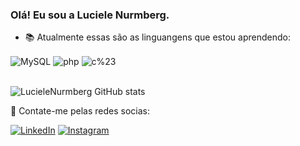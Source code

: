 ### Olá! Eu sou a Luciele Nurmberg.

- 📚 Atualmente essas são as linguangens que estou aprendendo: 
<div style="display: inline_block">
  <img align="center" alt="MySQL" src="https://img.shields.io/badge/MySQL-00000F?style=for-the-badge&logo=mysql&logoColor=white" />
  <img align="center" alt="php" src="https://img.shields.io/badge/PHP-777BB4?style=for-the-badge&logo=php&logoColor=white" />
  <img align="center" alt="c%23" src="https://img.shields.io/badge/C%23-239120?style=for-the-badge&logo=c-sharp&logoColor=white" />
  </div><br/>


![LucieleNurmberg GitHub stats](https://github-readme-stats.vercel.app/api?username=LucieleNurmberg&show_icons=true&theme=dracula&count_private=true)


💬 Contate-me pelas redes socias: 

[![LinkedIn](https://img.shields.io/badge/LinkedIn-0e76a8?style=for-the-badge&logo=linkedin&logoColor=white)](https://www.linkedin.com/in/luciele-nurmberg-a9a6b6220)
[![Instagram](https://img.shields.io/badge/Instagram-E4405F?style=for-the-badge&logo=instagram&logoColor=white)](https://www.instagram.com/ladymurphy_)
